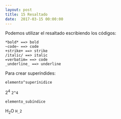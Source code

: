 ```yaml
---
layout: post
title: 15 Resaltado
date:  2017-03-15 00:00:00
---
```



Podemos utilizar el resaltado escribiendo los códigos:

```emacs
*bold* ==> bold
~code~ ==> code
+strike+ ==> strike
/italic/ ==> italic
=verbatim= ==> code
_underline_ ==> underline
```

Para crear superíndides:

```emacs
elemento^superínidice
```
2<sup>4</sup> `2^4`

```emacs
elemento_subíndice
```

H<sub>2</sub>O `H_2`



